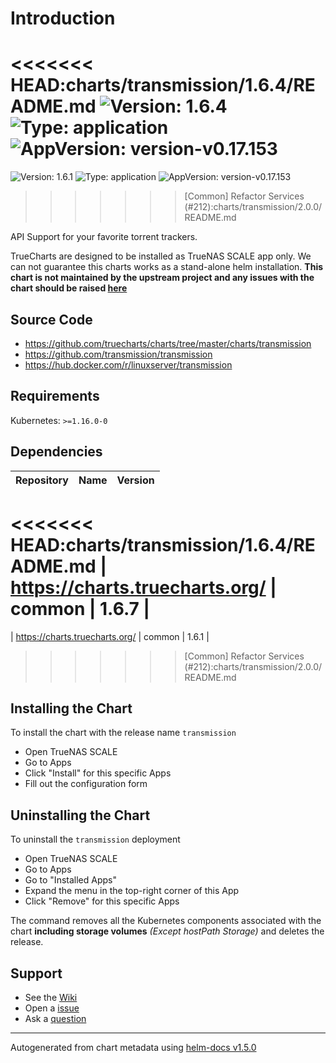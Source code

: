 # Introduction

<<<<<<< HEAD:charts/transmission/1.6.4/README.md
![Version: 1.6.4](https://img.shields.io/badge/Version-1.6.4-informational?style=flat-square) ![Type: application](https://img.shields.io/badge/Type-application-informational?style=flat-square) ![AppVersion: version-v0.17.153](https://img.shields.io/badge/AppVersion-version--v0.17.153-informational?style=flat-square)
=======
![Version: 1.6.1](https://img.shields.io/badge/Version-1.6.1-informational?style=flat-square) ![Type: application](https://img.shields.io/badge/Type-application-informational?style=flat-square) ![AppVersion: version-v0.17.153](https://img.shields.io/badge/AppVersion-version--v0.17.153-informational?style=flat-square)
>>>>>>> [Common] Refactor Services (#212):charts/transmission/2.0.0/README.md

API Support for your favorite torrent trackers.

TrueCharts are designed to be installed as TrueNAS SCALE app only. We can not guarantee this charts works as a stand-alone helm installation.
**This chart is not maintained by the upstream project and any issues with the chart should be raised [here](https://github.com/truecharts/charts/issues/new/choose)**

## Source Code

* <https://github.com/truecharts/charts/tree/master/charts/transmission>
* <https://github.com/transmission/transmission>
* <https://hub.docker.com/r/linuxserver/transmission>

## Requirements

Kubernetes: `>=1.16.0-0`

## Dependencies

| Repository | Name | Version |
|------------|------|---------|
<<<<<<< HEAD:charts/transmission/1.6.4/README.md
| https://charts.truecharts.org/ | common | 1.6.7 |
=======
| https://charts.truecharts.org/ | common | 1.6.1 |
>>>>>>> [Common] Refactor Services (#212):charts/transmission/2.0.0/README.md

## Installing the Chart

To install the chart with the release name `transmission`

- Open TrueNAS SCALE
- Go to Apps
- Click "Install" for this specific Apps
- Fill out the configuration form

## Uninstalling the Chart

To uninstall the `transmission` deployment

- Open TrueNAS SCALE
- Go to Apps
- Go to "Installed Apps"
- Expand the menu in the top-right corner of this App
- Click "Remove" for this specific Apps

The command removes all the Kubernetes components associated with the chart **including storage volumes** _(Except hostPath Storage)_ and deletes the release.

## Support

- See the [Wiki](https://wiki.truecharts.org)
- Open a [issue](https://github.com/truecharts/charts/issues/new/choose)
- Ask a [question](https://github.com/truecharts/charts/discussions)

----------------------------------------------
Autogenerated from chart metadata using [helm-docs v1.5.0](https://github.com/norwoodj/helm-docs/releases/v1.5.0)
